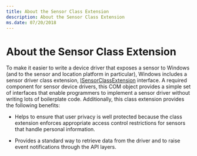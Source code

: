 ```yaml
---
title: About the Sensor Class Extension
description: About the Sensor Class Extension
ms.date: 07/20/2018
---
```


# About the Sensor Class Extension


To make it easier to write a device driver that exposes a sensor to Windows (and to the sensor and location platform in particular), Windows includes a sensor driver class extension, [ISensorClassExtension](/windows-hardware/drivers/ddi/sensorsclassextension/nn-sensorsclassextension-isensorclassextension) interface. A required component for sensor device drivers, this COM object provides a simple set of interfaces that enable programmers to implement a sensor driver without writing lots of boilerplate code. Additionally, this class extension provides the following benefits:

-   Helps to ensure that user privacy is well protected because the class extension enforces appropriate access control restrictions for sensors that handle personal information.

-   Provides a standard way to retrieve data from the driver and to raise event notifications through the API layers.

 


